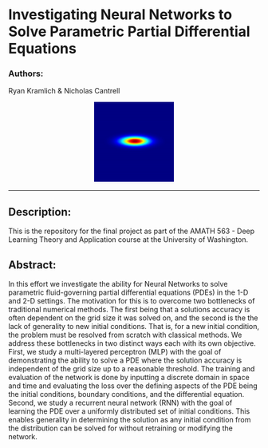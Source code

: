 # Investigating Neural Networks to Solve Parametric Partial Differential Equations

### Authors: 

Ryan Kramlich & Nicholas Cantrell

<p align="center">
 <img src="./Misc./NSE.gif" width=160 height=160/>
</p>

<hr>

## Description: 

This is the repository for the final project as part of the AMATH 563 - Deep Learning Theory and Application course at the University of Washington. 

## Abstract: 

In this effort we investigate the ability for Neural Networks to solve parametric fluid-governing partial differential equations (PDEs) in the 1-D and 2-D settings. The motivation for this is to overcome two bottlenecks of traditional numerical methods. The first being that a solutions accuracy is often dependent on the grid size it was solved on, and the second is the the lack of generality to new initial conditions. That is, for a new initial condition, the problem must be resolved from scratch with classical methods. We address these bottlenecks in two distinct ways each with its own objective. First, we study a multi-layered perceptron (MLP) with the goal of demonstrating the ability to solve a PDE where the solution accuracy is independent of the grid size up to a reasonable threshold. The training and evaluation of the network is done by inputting a discrete domain in space and time and evaluating the loss over the defining aspects of the PDE being the initial conditions, boundary conditions, and the differential equation. Second, we study a recurrent neural network (RNN) with the goal of learning the PDE over a uniformly distributed set of initial conditions. This enables generality in determining the solution as any initial condition from the distribution can be solved for without retraining or modifying the network.
